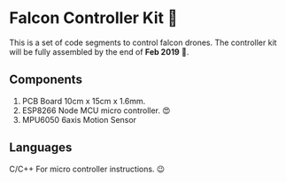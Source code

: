 # Falcon Controller Kit :metal:
This is a set of code segments to control falcon drones. The controller kit will be fully assembled by the end of **Feb 2019** :tada:.


## Components

1. PCB Board 10cm x 15cm x 1.6mm.
2. ESP8266 Node MCU micro controller. :heart_eyes:
3. MPU6050 6axis Motion Sensor

## Languages
C/C++ For micro controller instructions. :wink:
